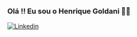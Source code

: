### Olá !! Eu sou o Henrique Goldani 🤘🖤

[![Linkedin](https://img.shields.io/badge/LinkedIn-0077B5?style=for-the-badge&logo=linkedin&logoColor=white)](https://www.linkedin.com/in/henrique-goldani/)
